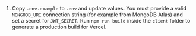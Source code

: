 

1. Copy `.env.example` to `.env` and update values. You must provide a valid
   `MONGODB_URI` connection string (for example from MongoDB Atlas) and set a
   secret for `JWT_SECRET`.
Run `npm run build` inside the `client` folder to generate a production build for Vercel.

